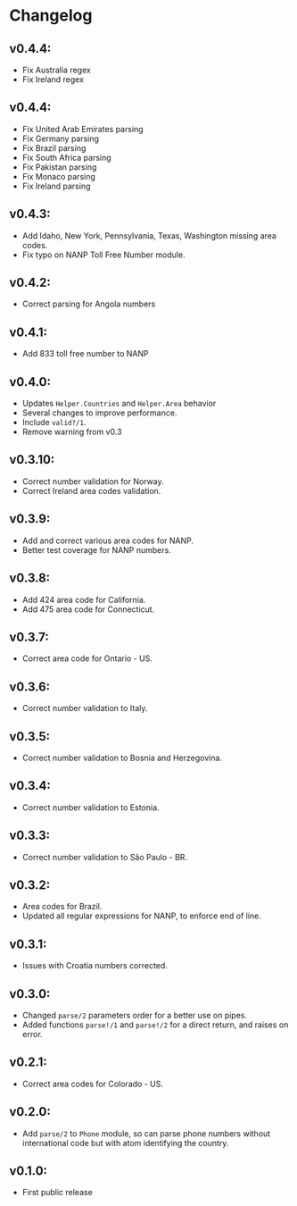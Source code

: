 # Changelog


## v0.4.4:
  * Fix Australia regex
  * Fix Ireland regex

## v0.4.4:
  * Fix United Arab Emirates parsing
  * Fix Germany parsing
  * Fix Brazil parsing
  * Fix South Africa parsing
  * Fix Pakistan parsing
  * Fix Monaco parsing
  * Fix Ireland parsing
  
## v0.4.3:
  * Add Idaho, New York, Pennsylvania, Texas, Washington missing area codes.
  * Fix typo on NANP Toll Free Number module.

## v0.4.2:
  * Correct parsing for Angola numbers

## v0.4.1:
  * Add 833 toll free number to NANP

## v0.4.0:
  * Updates `Helper.Countries` and `Helper.Area` behavior
  * Several changes to improve performance.
  * Include `valid?/1`.
  * Remove warning from v0.3

## v0.3.10:
  * Correct number validation for Norway.
  * Correct Ireland area codes validation.

## v0.3.9:
  * Add and correct various area codes for NANP.
  * Better test coverage for NANP numbers.

## v0.3.8:
  * Add 424 area code for California.
  * Add 475 area code for Connecticut.

## v0.3.7:
  * Correct area code for Ontario - US.

## v0.3.6:
  * Correct number validation to Italy.

## v0.3.5:
  * Correct number validation to Bosnia and Herzegovina.

## v0.3.4:
  * Correct number validation to Estonia.

## v0.3.3:
  * Correct number validation to São Paulo - BR.

## v0.3.2:
  * Area codes for Brazil.
  * Updated all regular expressions for NANP, to enforce end of line.

## v0.3.1:
  * Issues with Croatia numbers corrected.

## v0.3.0:
  * Changed `parse/2` parameters order for a better use on pipes.
  * Added functions `parse!/1` and `parse!/2` for a direct return, and raises on error.

## v0.2.1:
  * Correct area codes for Colorado - US.

## v0.2.0:
  * Add `parse/2` to `Phone` module, so can parse phone numbers without international code but with atom identifying the country.

## v0.1.0:
  * First public release


